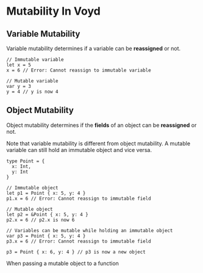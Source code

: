 # Mutability In Voyd

## Variable Mutability

Variable mutability determines if a variable can be **reassigned** or not.

```
// Immutable variable
let x = 5
x = 6 // Error: Cannot reassign to immutable variable

// Mutable variable
var y = 3
y = 4 // y is now 4
```

## Object Mutability

Object mutability determines if the **fields** of an object can be **reassigned**
or not.

Note that variable mutability is different from object mutability. A mutable
variable can still hold an immutable object and vice versa.

```
type Point = {
  x: Int,
  y: Int
}

// Immutable object
let p1 = Point { x: 5, y: 4 }
p1.x = 6 // Error: Cannot reassign to immutable field

// Mutable object
let p2 = &Point { x: 5, y: 4 }
p2.x = 6 // p2.x is now 6

// Variables can be mutable while holding an immutable object
var p3 = Point { x: 5, y: 4 }
p3.x = 6 // Error: Cannot reassign to immutable field

p3 = Point { x: 6, y: 4 } // p3 is now a new object
```

When passing a mutable object to a function
